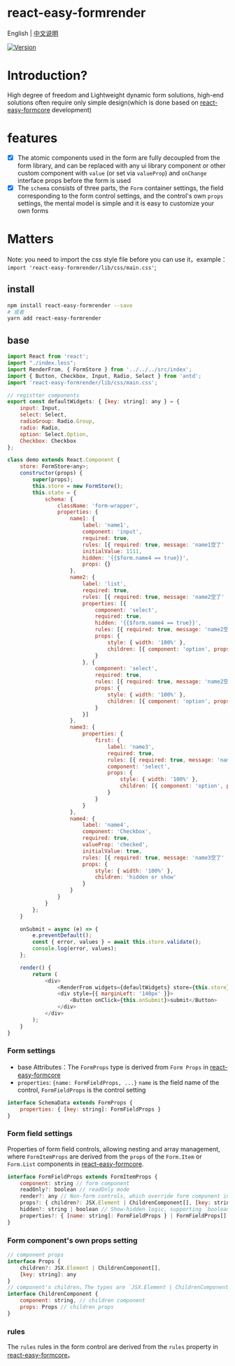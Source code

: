 # react-easy-formrender

English | [中文说明](./README_CN.md)

[![Version](https://img.shields.io/badge/version-0.1.3-green)](https://www.npmjs.com/package/react-easy-formrender)

# Introduction?

High degree of freedom and Lightweight dynamic form solutions, high-end solutions often require only simple design(which is done based on [react-easy-formcore](https://github.com/mezhanglei/react-easy-formcore) development)

# features

- [x] The atomic components used in the form are fully decoupled from the form library, and can be replaced with any ui library component or other custom component with `value` (or set via `valueProp`) and `onChange` interface props before the form is used
- [x] The `schema` consists of three parts, the `Form` container settings, the field corresponding to the form control settings, and the control's own `props` settings, the mental model is simple and it is easy to customize your own forms

# Matters
Note: you need to import the css style file before you can use it，example：`import 'react-easy-formrender/lib/css/main.css'`;

## install

```bash
npm install react-easy-formrender --save
# 或者
yarn add react-easy-formrender
```

## base

```javascript
import React from 'react';
import "./index.less";
import RenderFrom, { FormStore } from '../../../src/index';
import { Button, Checkbox, Input, Radio, Select } from 'antd';
import 'react-easy-formrender/lib/css/main.css';

// registter components
export const defaultWidgets: { [key: string]: any } = {
    input: Input,
    select: Select,
    radioGroup: Radio.Group,
    radio: Radio,
    option: Select.Option,
    Checkbox: Checkbox
};

class demo extends React.Component {
    store: FormStore<any>;
    constructor(props) {
        super(props);
        this.store = new FormStore();
        this.state = {
            schema: {
                className: 'form-wrapper',
                properties: {
                    name1: {
                        label: 'name1',
                        component: 'input',
                        required: true,
                        rules: [{ required: true, message: 'name1空了' }],
                        initialValue: 1111,
                        hidden: '{{$form.name4 == true}}',
                        props: {}
                    },
                    name2: {
                        label: 'list',
                        required: true,
                        rules: [{ required: true, message: 'name2空了' }],
                        properties: [{
                            component: 'select',
                            required: true,
                            hidden: '{{$form.name4 == true}}',
                            rules: [{ required: true, message: 'name2空了' }],
                            props: {
                                style: { width: '100%' },
                                children: [{ component: 'option', props: { key: 1, value: '1', children: '选项1' } }]
                            }
                        }, {
                            component: 'select',
                            required: true,
                            rules: [{ required: true, message: 'name2空了' }],
                            props: {
                                style: { width: '100%' },
                                children: [{ component: 'option', props: { key: 1, value: '1', children: '选项1' } }]
                            }
                        }]
                    },
                    name3: {
                        properties: {
                            first: {
                                label: 'name3',
                                required: true,
                                rules: [{ required: true, message: 'name2空了' }],
                                component: 'select',
                                props: {
                                    style: { width: '100%' },
                                    children: [{ component: 'option', props: { key: 1, value: '1', children: '选项1' } }]
                                }
                            }
                        }
                    },
                    name4: {
                        label: 'name4',
                        component: 'Checkbox',
                        required: true,
                        valueProp: 'checked',
                        initialValue: true,
                        rules: [{ required: true, message: 'name3空了' }],
                        props: {
                            style: { width: '100%' },
                            children: 'hidden or show'
                        }
                    }
                }
            }
        };
    }

    onSubmit = async (e) => {
        e.preventDefault();
        const { error, values } = await this.store.validate();
        console.log(error, values);
    };

    render() {
        return (
            <div>
                <RenderFrom widgets={defaultWidgets} store={this.store} schema={this.state.schema} />
                <div style={{ marginLeft: '140px' }}>
                    <Button onClick={this.onSubmit}>submit</Button>
                </div>
            </div>
        );
    }
}
```

### Form settings
- base Attributes：The `FormProps` type is derived from `Form Props` in [react-easy-formcore](https://github.com/mezhanglei/react-easy-formcore)
- `properties`: `{name: FormFieldProps, ...}` `name` is the field name of the control, `FormFieldProps` is the control setting
```javascript
interface SchemaData extends FormProps {
    properties: { [key: string]: FormFieldProps }
}
```

### Form field settings
Properties of form field controls, allowing nesting and array management, where `FormItemProps` are derived from the `props` of the `Form.Item` or `Form.List` components in [react-easy-formcore](https://github.com/mezhanglei/react-easy-formcore).
```javascript
interface FormFieldProps extends FormItemProps {
    component: string // form component
    readOnly?: boolean // readOnly mode
    render?: any // Non-form controls, which override form component in readOnly
    props?: { children?: JSX.Element | ChildrenComponent[], [key: string]: any } // The form component's own props property
    hidden?: string | boolean // Show-hidden logic, supporting `boolean` types and string expressions (`{{$form.path === value}}`, controlling whether the field is shown or hidden based on the result of the expression, $form is formvalues)
    properties?: { [name: string]: FormFieldProps } | FormFieldProps[] // Nested form controls Nested objects when they are objects, or arrays of controls when they are arrays
}
```

### Form component's own props setting

```javascript
// component props
interface Props {
    children?: JSX.Element | ChildrenComponent[],
    [key: string]: any
}
// component's children。The types are `JSX.Element | ChildrenComponent[]`, which also support nesting
interface ChildrenComponent {
    component: string, // children component
    props: Props // children props
}
```

### rules
The `rules` rules in the form control are derived from the `rules` property in [react-easy-formcore](https://github.com/mezhanglei/react-easy-formcore)。